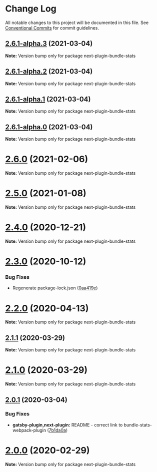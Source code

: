 # Change Log

All notable changes to this project will be documented in this file.
See [Conventional Commits](https://conventionalcommits.org) for commit guidelines.

## [2.6.1-alpha.3](https://github.com/relative-ci/bundle-stats/compare/v2.6.1-alpha.2...v2.6.1-alpha.3) (2021-03-04)

**Note:** Version bump only for package next-plugin-bundle-stats





## [2.6.1-alpha.2](https://github.com/relative-ci/bundle-stats/compare/v2.6.1-alpha.1...v2.6.1-alpha.2) (2021-03-04)

**Note:** Version bump only for package next-plugin-bundle-stats





## [2.6.1-alpha.1](https://github.com/relative-ci/bundle-stats/compare/v2.6.1-alpha.0...v2.6.1-alpha.1) (2021-03-04)

**Note:** Version bump only for package next-plugin-bundle-stats





## [2.6.1-alpha.0](https://github.com/relative-ci/bundle-stats/compare/v2.6.0...v2.6.1-alpha.0) (2021-03-04)

**Note:** Version bump only for package next-plugin-bundle-stats





# [2.6.0](https://github.com/relative-ci/bundle-stats/compare/v2.5.0...v2.6.0) (2021-02-06)

**Note:** Version bump only for package next-plugin-bundle-stats





# [2.5.0](https://github.com/relative-ci/bundle-stats/compare/v2.4.0...v2.5.0) (2021-01-08)

**Note:** Version bump only for package next-plugin-bundle-stats





# [2.4.0](https://github.com/relative-ci/bundle-stats/compare/v2.3.0...v2.4.0) (2020-12-21)

**Note:** Version bump only for package next-plugin-bundle-stats





# [2.3.0](https://github.com/relative-ci/bundle-stats/compare/v2.2.0...v2.3.0) (2020-10-12)


### Bug Fixes

* Regenerate package-lock.json ([0aa419e](https://github.com/relative-ci/bundle-stats/commit/0aa419e29b93f9ebebf1b8b79838d9e52044c9ef))





# [2.2.0](https://github.com/relative-ci/bundle-stats/compare/v2.1.1...v2.2.0) (2020-04-13)

**Note:** Version bump only for package next-plugin-bundle-stats





## [2.1.1](https://github.com/relative-ci/bundle-stats/compare/v2.1.0...v2.1.1) (2020-03-29)

**Note:** Version bump only for package next-plugin-bundle-stats





# [2.1.0](https://github.com/relative-ci/bundle-stats/compare/v2.0.1...v2.1.0) (2020-03-29)

**Note:** Version bump only for package next-plugin-bundle-stats





## [2.0.1](https://github.com/relative-ci/bundle-stats/compare/v2.0.0...v2.0.1) (2020-03-04)


### Bug Fixes

* **gatsby-plugin,next-plugin:** README - correct link to bundle-stats-webpack-plugin ([7b1da0a](https://github.com/relative-ci/bundle-stats/commit/7b1da0a02a9b130d7aa4d8b11d7d723fac2ab8de))





# [2.0.0](https://github.com/relative-ci/bundle-stats/compare/v2.0.0-rc.1...v2.0.0) (2020-02-29)

**Note:** Version bump only for package next-plugin-bundle-stats
